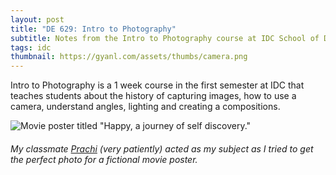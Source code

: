 ```yaml
---
layout: post
title: "DE 629: Intro to Photography"
subtitle: Notes from the Intro to Photography course at IDC School of Design, IIT Bombay.
tags: idc
thumbnail: https://gyanl.com/assets/thumbs/camera.png
---
```


Intro to Photography is a 1 week course in the first semester at IDC that teaches students about the history of capturing images, how to use a camera, understand angles, lighting and creating a compositions.

![Movie poster titled "Happy, a journey of self discovery."](https://gyanl.com/assets/prachi-happy.jpg)

###### My classmate [Prachi](https://www.prachitank.com/) (very patiently) acted as my subject as I tried to get the perfect photo for a fictional movie poster.
